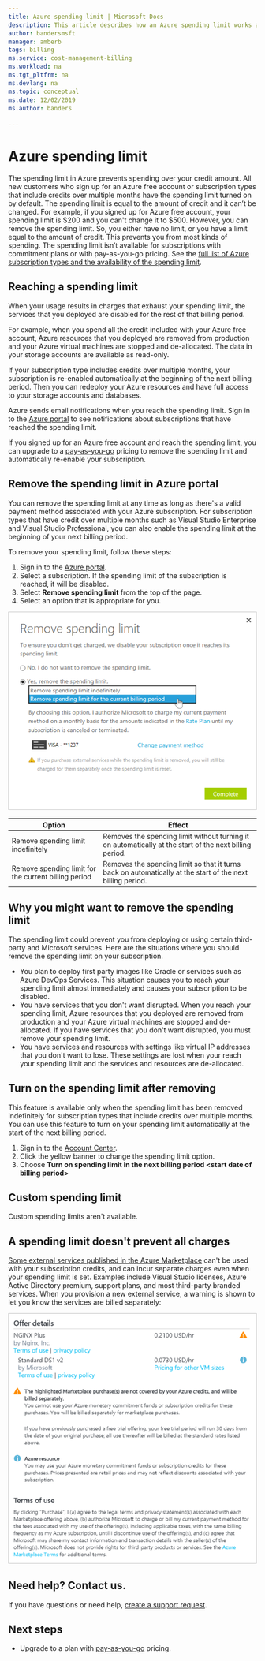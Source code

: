 ```yaml
---
title: Azure spending limit | Microsoft Docs
description: This article describes how an Azure spending limit works and how to remove it.
author: bandersmsft
manager: amberb
tags: billing
ms.service: cost-management-billing
ms.workload: na
ms.tgt_pltfrm: na
ms.devlang: na
ms.topic: conceptual
ms.date: 12/02/2019
ms.author: banders

---
```

# Azure spending limit

The spending limit in Azure prevents spending over your credit amount. All new customers who sign up for an Azure free account or subscription types that include credits over multiple months have the spending limit turned on by default. The spending limit is equal to the amount of credit and it can’t be changed. For example, if you signed up for Azure free account, your spending limit is $200 and you can't change it to $500. However, you can remove the spending limit. So, you either have no limit, or you have a limit equal to the amount of credit. This prevents you from most kinds of spending. The spending limit isn’t available for subscriptions with commitment plans or with pay-as-you-go pricing. See the [full list of Azure subscription types and the availability of the spending limit](https://azure.microsoft.com/support/legal/offer-details/).

## Reaching a spending limit

When your usage results in charges that exhaust your spending limit, the services that you deployed are disabled for the rest of that billing period.

For example, when you spend all the credit included with your Azure free account, Azure resources that you deployed are removed from production and your Azure virtual machines are stopped and de-allocated. The data in your storage accounts are available as read-only.

If your subscription type includes credits over multiple months, your subscription is re-enabled automatically at the beginning of the next billing period. Then you can redeploy your Azure resources and have full access to your storage accounts and databases.

Azure sends email notifications when you reach the spending limit. Sign in to the [Azure portal](https://portal.azure.com/#blade/Microsoft_Azure_Billing/SubscriptionsBlade) to see notifications about subscriptions that have reached the spending limit.

If you signed up for an Azure free account and reach the spending limit, you can upgrade to a [pay-as-you-go](upgrade-azure-subscription.md) pricing to remove the spending limit and automatically re-enable your subscription.

<a id="remove"></a>

## Remove the spending limit in Azure portal

You can remove the spending limit at any time as long as there's a valid payment method associated with your Azure subscription. For subscription types that have credit over multiple months such as Visual Studio Enterprise and Visual Studio Professional, you can also enable the spending limit at the beginning of your next billing period.

To remove your spending limit, follow these steps:

1. Sign in to the [Azure portal](https://portal.azure.com/#blade/Microsoft_Azure_Billing/SubscriptionsBlade).
1. Select a subscription. If the spending limit of the subscription is reached, it will be disabled.
1. Select **Remove spending limit** from the top of the page.
1. Select an option that is appropriate for you.

![Selecting an option for remove spending limit](./media/spending-limit/remove-spending-limit01.png)

| Option | Effect |
| --- | --- |
| Remove spending limit indefinitely | Removes the spending limit without turning it on automatically at the start of the next billing period. |
| Remove spending limit for the current billing period | Removes the spending limit so that it turns back on automatically at the start of the next billing period. |

## Why you might want to remove the spending limit

The spending limit could prevent you from deploying or using certain third-party and Microsoft services. Here are the situations where you should remove the spending limit on your subscription.

-  You plan to deploy first party images like Oracle or services such as Azure DevOps Services. This situation causes you to reach your spending limit almost immediately and causes your subscription to be disabled.
- You have services that you don't want disrupted. When you reach your spending limit, Azure resources that you deployed are removed from production and your Azure virtual machines are stopped and de-allocated. If you have services that you don't want disrupted, you must remove your spending limit.
- You have services and resources with settings like virtual IP addresses that you don't want to lose. These settings are lost when your reach your spending limit and the services and resources are de-allocated.

## Turn on the spending limit after removing

This feature is available only when the spending limit has been removed indefinitely for subscription types that include credits over multiple months. You can use this feature to turn on your spending limit automatically at the start of the next billing period.

1. Sign in to the [Account Center](https://account.windowsazure.com/Subscriptions).
1. Click the yellow banner to change the spending limit option.
1. Choose **Turn on spending limit in the next billing period \<start date of billing period\>**

## Custom spending limit

Custom spending limits aren't available.

## A spending limit doesn't prevent all charges

[Some external services published in the Azure Marketplace](../understand/understand-azure-marketplace-charges.md) can't be used with your subscription credits, and can incur separate charges even when your spending limit is set. Examples include Visual Studio licenses, Azure Active Directory premium, support plans, and most third-party branded services. When you provision a new external service, a warning is shown to let you know the services are billed separately:

![Marketplace purchase warning](./media/spending-limit/marketplace-warning01.png)

## Need help? Contact us.

If you have questions or need help,  [create a support request](https://go.microsoft.com/fwlink/?linkid=2083458).

## Next steps
- Upgrade to a plan with [pay-as-you-go](upgrade-azure-subscription.md) pricing.
